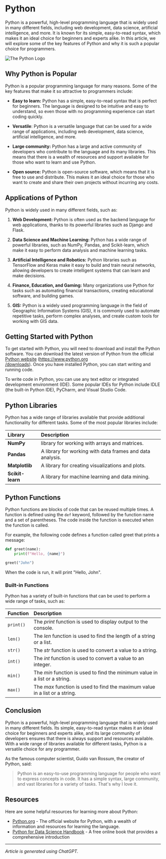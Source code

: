 # Python

Python is a powerful, high-level programming language that is widely used in many different fields, including web development, data science, artificial intelligence, and more. It is known for its simple, easy-to-read syntax, which makes it an ideal choice for beginners and experts alike. In this article, we will explore some of the key features of Python and why it is such a popular choice for programmers.

![The Python Logo](https://www.python.org/static/img/python-logo@2x.png)

## Why Python is Popular

Python is a popular programming language for many reasons. Some of the key features that make it so attractive to programmers include:

- **Easy to learn:** Python has a simple, easy-to-read syntax that is perfect for beginners. The language is designed to be intuitive and easy to understand, so even those with no programming experience can start coding quickly.

- **Versatile**: Python is a versatile language that can be used for a wide range of applications, including web development, data science, artificial intelligence, and more.

- **Large community:** Python has a large and active community of developers who contribute to the language and its many libraries. This means that there is a wealth of resources and support available for those who want to learn and use Python.

- **Open source:** Python is open-source software, which means that it is free to use and distribute. This makes it an ideal choice for those who want to create and share their own projects without incurring any costs.

## Applications of Python

Python is widely used in many different fields, such as:

1. **Web Development:** Python is often used as the backend language for web applications, thanks to its powerful libraries such as Django and Flask.

2. **Data Science and Machine Learning:** Python has a wide range of powerful libraries, such as NumPy, Pandas, and Scikit-learn, which make it easy to perform data analysis and machine learning tasks.

3. **Artificial Intelligence and Robotics:** Python libraries such as TensorFlow and Keras make it easy to build and train neural networks, allowing developers to create intelligent systems that can learn and make decisions. 

4. **Finance, Education, and Gaming:** Many organizations use Python for tasks such as automating financial transactions, creating educational software, and building games.

5. **GIS:** Python is a widely used programming language in the field of Geographic Information Systems (GIS), it is commonly used to automate repetitive tasks, perform complex analyses, and create custom tools for working with GIS data.

## Getting Started with Python

To get started with Python, you will need to  download and install the Python software. You can download the latest version of Python from the official [Python website](https://www.python.org/downloads) ([https://www.python.org <br />
/downloads](https://www.python.org/downloads)). Once you have installed Python, you can start writing and running code.

To write code in Python, you can use any text editor or integrated development environment (IDE). Some popular IDEs for Python include IDLE (the built-in Python IDE), PyCharm, and Visual Studio Code.

## Python Libraries

Python has a wide range of libraries available that provide additional functionality for different tasks. Some of the most popular libraries include:

| **Library**      | **Description**                                           |
| :--------------- | :---------------------------------------------------------|
| **NumPy**        | library for working with arrays and matrices.             |
| **Pandas**       | A library for working with data frames and data analysis. |
| **Matplotlib**   | A library for creating visualizations and plots.          |
| **Scikit-learn** | A library for machine learning and data mining.           |

## Python Functions

Python functions are blocks of code that can be reused multiple times. A function is defined using the `def` keyword, followed by the function name and a set of parentheses. The code inside the function is executed when the function is called.

For example, the following code defines a function called greet that prints a message:

```python
def greet(name):
    print(f"Hello, {name}")

greet("John")
```
When the code is run, it will print "Hello, John".

### Built-in Functions

Python has a variety of built-in functions that can be used to perform a wide range of tasks, such as:

| **Function** | **Description**                                                               |
| :----------- | :---------------------------------------------------------------------------- |
| `print()`      | The *print* function is used to display output to the console.              |
| `len()`        | The *len* function is used to find the length of a string or a list.        |
| `str()`        | The *str* function is used to convert a value to a string.                  |
| `int()`        | The *int* function is used to convert a value to an integer.                |
| `min()`        | The *min* function is used to find the minimum value in a list or a string. |
| `max()`        | The *max* function is used to find the maximum value in a list or a string. |

## Conclusion

Python is a powerful, high-level programming language that is widely used in many different fields. Its simple, easy-to-read syntax makes it an ideal choice for beginners and experts alike, and its large community of developers ensures that there is always support and resources available. With a wide range of libraries available for different tasks, Python is a versatile choice for any programmer.

As the famous computer scientist, Guido van Rossum, the creator of Python, said:

>Python is an easy-to-use programming language for people who want to express concepts in code. It has a simple syntax, large community, and vast libraries for a variety of tasks. That's why I love it.

## Resources

Here are some helpful resources for learning more about Python:

- [Python.org](https://www.python.org/) - The official website for Python, with a wealth of information and resources for
learning the language.
- [Python for Data Science Handbook](https://jakevdp.github.io/PythonDataScienceHandbook/) - A free online book that provides a comprehensive
introduction
---
*Article is generated using ChatGPT.*